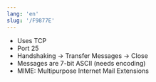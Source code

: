 ```yaml
---
lang: 'en'
slug: '/F9877E'
---
```


- Uses TCP
- Port 25
- Handshaking → Transfer Messages → Close
- Messages are 7-bit ASCII (needs encoding)
- MIME: Multipurpose Internet Mail Extensions
